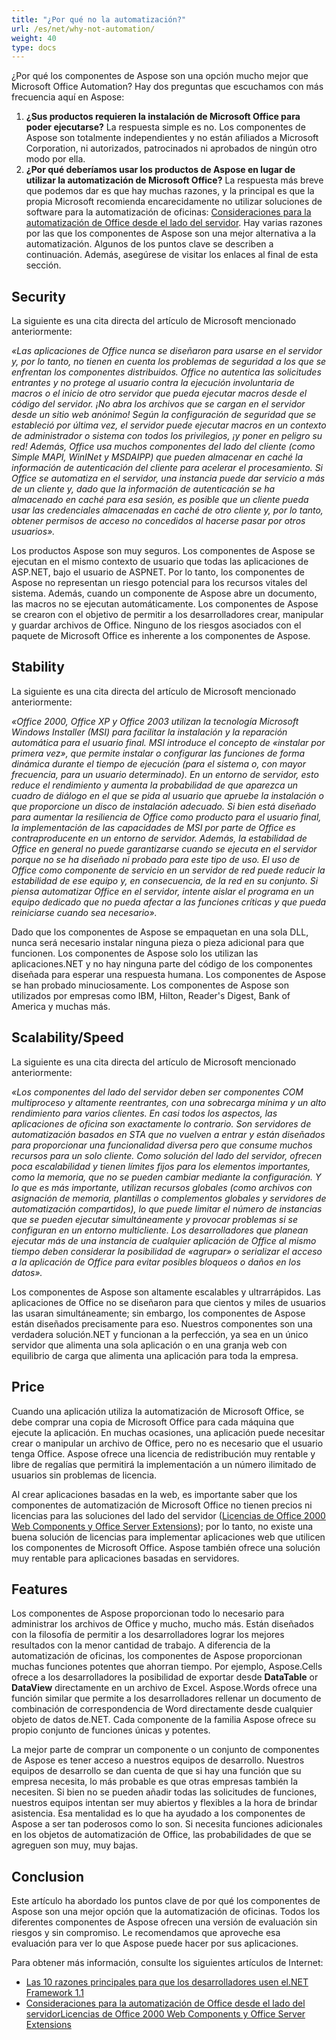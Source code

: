 ```yaml
---
title: "¿Por qué no la automatización?"
url: /es/net/why-not-automation/
weight: 40
type: docs
---
```



¿Por qué los componentes de Aspose son una opción mucho mejor que Microsoft Office Automation? Hay dos preguntas que escuchamos con más frecuencia aquí en Aspose:

1. **¿Sus productos requieren la instalación de Microsoft Office para poder ejecutarse?**
   La respuesta simple es no. Los componentes de Aspose son totalmente independientes y no están afiliados a Microsoft Corporation, ni autorizados, patrocinados ni aprobados de ningún otro modo por ella.
1. **¿Por qué deberíamos usar los productos de Aspose en lugar de utilizar la automatización de Microsoft Office?**
   La respuesta más breve que podemos dar es que hay muchas razones, y la principal es que la propia Microsoft recomienda encarecidamente no utilizar soluciones de software para la automatización de oficinas: [Consideraciones para la automatización de Office desde el lado del servidor](https://support.microsoft.com/?scid=kb;EN-US;q257757). Hay varias razones por las que los componentes de Aspose son una mejor alternativa a la automatización. Algunos de los puntos clave se describen a continuación. Además, asegúrese de visitar los enlaces al final de esta sección.
## **Security**
La siguiente es una cita directa del artículo de Microsoft mencionado anteriormente:

*«Las aplicaciones de Office nunca se diseñaron para usarse en el servidor y, por lo tanto, no tienen en cuenta los problemas de seguridad a los que se enfrentan los componentes distribuidos. Office no autentica las solicitudes entrantes y no protege al usuario contra la ejecución involuntaria de macros o el inicio de otro servidor que pueda ejecutar macros desde el código del servidor. ¡No abra los archivos que se cargan en el servidor desde un sitio web anónimo! Según la configuración de seguridad que se estableció por última vez, el servidor puede ejecutar macros en un contexto de administrador o sistema con todos los privilegios, ¡y poner en peligro su red! Además, Office usa muchos componentes del lado del cliente (como Simple MAPI, WinINet y MSDAIPP) que pueden almacenar en caché la información de autenticación del cliente para acelerar el procesamiento. Si Office se automatiza en el servidor, una instancia puede dar servicio a más de un cliente y, dado que la información de autenticación se ha almacenado en caché para esa sesión, es posible que un cliente pueda usar las credenciales almacenadas en caché de otro cliente y, por lo tanto, obtener permisos de acceso no concedidos al hacerse pasar por otros usuarios».*

Los productos Aspose son muy seguros. Los componentes de Aspose se ejecutan en el mismo contexto de usuario que todas las aplicaciones de ASP.NET, bajo el usuario de ASPNET. Por lo tanto, los componentes de Aspose no representan un riesgo potencial para los recursos vitales del sistema. Además, cuando un componente de Aspose abre un documento, las macros no se ejecutan automáticamente. Los componentes de Aspose se crearon con el objetivo de permitir a los desarrolladores crear, manipular y guardar archivos de Office. Ninguno de los riesgos asociados con el paquete de Microsoft Office es inherente a los componentes de Aspose.
## **Stability**
La siguiente es una cita directa del artículo de Microsoft mencionado anteriormente:

*«Office 2000, Office XP y Office 2003 utilizan la tecnología Microsoft Windows Installer (MSI) para facilitar la instalación y la reparación automática para el usuario final. MSI introduce el concepto de «instalar por primera vez», que permite instalar o configurar las funciones de forma dinámica durante el tiempo de ejecución (para el sistema o, con mayor frecuencia, para un usuario determinado). En un entorno de servidor, esto reduce el rendimiento y aumenta la probabilidad de que aparezca un cuadro de diálogo en el que se pida al usuario que apruebe la instalación o que proporcione un disco de instalación adecuado. Si bien está diseñado para aumentar la resiliencia de Office como producto para el usuario final, la implementación de las capacidades de MSI por parte de Office es contraproducente en un entorno de servidor. Además, la estabilidad de Office en general no puede garantizarse cuando se ejecuta en el servidor porque no se ha diseñado ni probado para este tipo de uso. El uso de Office como componente de servicio en un servidor de red puede reducir la estabilidad de ese equipo y, en consecuencia, de la red en su conjunto. Si piensa automatizar Office en el servidor, intente aislar el programa en un equipo dedicado que no pueda afectar a las funciones críticas y que pueda reiniciarse cuando sea necesario».*

Dado que los componentes de Aspose se empaquetan en una sola DLL, nunca será necesario instalar ninguna pieza o pieza adicional para que funcionen. Los componentes de Aspose solo los utilizan las aplicaciones.NET y no hay ninguna parte del código de los componentes diseñada para esperar una respuesta humana. Los componentes de Aspose se han probado minuciosamente. Los componentes de Aspose son utilizados por empresas como IBM, Hilton, Reader's Digest, Bank of America y muchas más.
## **Scalability/Speed**
La siguiente es una cita directa del artículo de Microsoft mencionado anteriormente:

*«Los componentes del lado del servidor deben ser componentes COM multiproceso y altamente reentrantes, con una sobrecarga mínima y un alto rendimiento para varios clientes. En casi todos los aspectos, las aplicaciones de oficina son exactamente lo contrario. Son servidores de automatización basados en STA que no vuelven a entrar y están diseñados para proporcionar una funcionalidad diversa pero que consume muchos recursos para un solo cliente. Como solución del lado del servidor, ofrecen poca escalabilidad y tienen límites fijos para los elementos importantes, como la memoria, que no se pueden cambiar mediante la configuración. Y lo que es más importante, utilizan recursos globales (como archivos con asignación de memoria, plantillas o complementos globales y servidores de automatización compartidos), lo que puede limitar el número de instancias que se pueden ejecutar simultáneamente y provocar problemas si se configuran en un entorno multicliente. Los desarrolladores que planean ejecutar más de una instancia de cualquier aplicación de Office al mismo tiempo deben considerar la posibilidad de «agrupar» o serializar el acceso a la aplicación de Office para evitar posibles bloqueos o daños en los datos».*

Los componentes de Aspose son altamente escalables y ultrarrápidos. Las aplicaciones de Office no se diseñaron para que cientos y miles de usuarios las usaran simultáneamente; sin embargo, los componentes de Aspose están diseñados precisamente para eso. Nuestros componentes son una verdadera solución.NET y funcionan a la perfección, ya sea en un único servidor que alimenta una sola aplicación o en una granja web con equilibrio de carga que alimenta una aplicación para toda la empresa.
## **Price**
Cuando una aplicación utiliza la automatización de Microsoft Office, se debe comprar una copia de Microsoft Office para cada máquina que ejecute la aplicación. En muchas ocasiones, una aplicación puede necesitar crear o manipular un archivo de Office, pero no es necesario que el usuario tenga Office. Aspose ofrece una licencia de redistribución muy rentable y libre de regalías que permitirá la implementación a un número ilimitado de usuarios sin problemas de licencia.

Al crear aplicaciones basadas en la web, es importante saber que los componentes de automatización de Microsoft Office no tienen precios ni licencias para las soluciones del lado del servidor ([Licencias de Office 2000 Web Components y Office Server Extensions](https://support.microsoft.com/?scid=kb;EN-US;q243006)); por lo tanto, no existe una buena solución de licencias para implementar aplicaciones web que utilicen los componentes de Microsoft Office. Aspose también ofrece una solución muy rentable para aplicaciones basadas en servidores.
## **Features**
Los componentes de Aspose proporcionan todo lo necesario para administrar los archivos de Office y mucho, mucho más. Están diseñados con la filosofía de permitir a los desarrolladores lograr los mejores resultados con la menor cantidad de trabajo. A diferencia de la automatización de oficinas, los componentes de Aspose proporcionan muchas funciones potentes que ahorran tiempo. Por ejemplo, Aspose.Cells ofrece a los desarrolladores la posibilidad de exportar desde **DataTable** or **DataView** directamente en un archivo de Excel. Aspose.Words ofrece una función similar que permite a los desarrolladores rellenar un documento de combinación de correspondencia de Word directamente desde cualquier objeto de datos de.NET. Cada componente de la familia Aspose ofrece su propio conjunto de funciones únicas y potentes.

La mejor parte de comprar un componente o un conjunto de componentes de Aspose es tener acceso a nuestros equipos de desarrollo. Nuestros equipos de desarrollo se dan cuenta de que si hay una función que su empresa necesita, lo más probable es que otras empresas también la necesiten. Si bien no se pueden añadir todas las solicitudes de funciones, nuestros equipos intentan ser muy abiertos y flexibles a la hora de brindar asistencia. Esa mentalidad es lo que ha ayudado a los componentes de Aspose a ser tan poderosos como lo son. Si necesita funciones adicionales en los objetos de automatización de Office, las probabilidades de que se agreguen son muy, muy bajas.
## **Conclusion**
Este artículo ha abordado los puntos clave de por qué los componentes de Aspose son una mejor opción que la automatización de oficinas. Todos los diferentes componentes de Aspose ofrecen una versión de evaluación sin riesgos y sin compromiso. Le recomendamos que aproveche esa evaluación para ver lo que Aspose puede hacer por sus aplicaciones.

Para obtener más información, consulte los siguientes artículos de Internet:

- [Las 10 razones principales para que los desarrolladores usen el.NET Framework 1.1](http://msdn2.microsoft.com/en-us/netframework/aa497339.aspx)
- [Consideraciones para la automatización de Office desde el lado del servidor](https://support.microsoft.com/?scid=kb;EN-US;q257757)[Licencias de Office 2000 Web Components y Office Server Extensions](https://support.microsoft.com/?scid=kb;EN-US;q243006)
